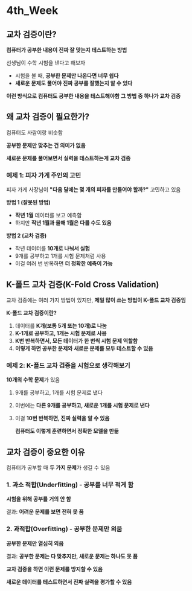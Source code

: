 # 4th_Week

## **교차 검증이란?**

**컴퓨터가 공부한 내용이 진짜 잘 맞는지 테스트하는 방법**

선생님이 수학 시험을 낸다고 해보자

- 시험을 볼 때, **공부한 문제만 나온다면 너무 쉽다**
- **새로운 문제도 풀어야 진짜 공부를 잘했는지 알 수 있다**

**이런 방식으로 컴퓨터도 공부한 내용을 테스트해야함 그 방법 중 하나가 교차 검증**

## **왜 교차 검증이 필요한가?**

컴퓨터도 사람이랑 비슷함

**공부한 문제만 맞추는 건 의미가 없음**

**새로운 문제를 풀어보면서 실력을 테스트하는게 교차 검증**

### **예제 1: 피자 가게 주인의 고민**

피자 가게 사장님이 **"다음 달에는 몇 개의 피자를 만들어야 할까?"** 고민하고 있음

**방법 1 (잘못된 방법)**

- **작년 1월** 데이터를 보고 예측함
- 하지만 **작년 1월과 올해 1월은 다를 수도 있음**

**방법 2 (교차 검증)**

- 작년 데이터를 **10개로 나눠서 실험**
- 9개를 공부하고 1개를 시험 문제처럼 사용
- 이걸 여러 번 반복하면 **더 정확한 예측이 가능**

## **K-폴드 교차 검증(K-Fold Cross Validation)**

교차 검증에는 여러 가지 방법이 있지만, **제일 많이 쓰는 방법이 K-폴드 교차 검증임**

**K-폴드 교차 검증이란?**

1. 데이터를 **K개(보통 5개 또는 10개)로 나눔**
2. **K-1개로 공부하고, 1개는 시험 문제로 사용**
3. **K번 반복하면서, 모든 데이터가 한 번씩 시험 문제 역할함**
4. **이렇게 하면 공부한 문제와 새로운 문제를 모두 테스트할 수 있음**

### **예제 2: K-폴드 교차 검증을 시험으로 생각해보기**

**10개의 수학 문제**가 있음

1. 9개를 공부하고, 1개를 시험 문제로 낸다
2. 이번에는 **다른 9개를 공부하고, 새로운 1개를 시험 문제로 낸다**
3. 이걸 **10번 반복하면, 진짜 실력을 알 수 있음**
    
    **컴퓨터도 이렇게 훈련하면서 정확한 모델을 만듦**
    

## **교차 검증이 중요한 이유**

컴퓨터가 공부할 때 **두 가지 문제**가 생길 수 있음

### **1. 과소 적합(Underfitting) - 공부를 너무 적게 함**

**시험을 위해 공부를 거의 안 함**

결과: **어려운 문제를 보면 전혀 못 품**

### **2. 과적합(Overfitting) - 공부한 문제만 외움**

**공부한 문제만 열심히 외움**

결과: **공부한 문제는 다 맞추지만, 새로운 문제는 하나도 못 품**

**교차 검증을 하면 이런 문제를 방지할 수 있음**

**새로운 데이터를 테스트하면서 진짜 실력을 평가할 수 있음**